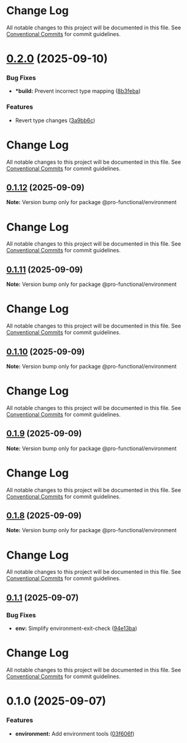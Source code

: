 # Change Log

All notable changes to this project will be documented in this file. See
[Conventional Commits](https://conventionalcommits.org) for commit guidelines.

# [0.2.0](https://github.com/harish-prakash/pro-functional/compare/@pro-functional/environment@0.1.12...@pro-functional/environment@0.2.0) (2025-09-10)

### Bug Fixes

- **\*build:** Prevent incorrect type mapping
  ([8b3feba](https://github.com/harish-prakash/pro-functional/commit/8b3feba4f582ddd9de29b91a040abb613fa3b045))

### Features

- Revert type changes
  ([3a9bb6c](https://github.com/harish-prakash/pro-functional/commit/3a9bb6c156551f149da974e296bdc8be6dcc39dc))

# Change Log

All notable changes to this project will be documented in this file. See
[Conventional Commits](https://conventionalcommits.org) for commit guidelines.

## [0.1.12](https://github.com/harish-prakash/pro-functional/compare/@pro-functional/environment@0.1.11...@pro-functional/environment@0.1.12) (2025-09-09)

**Note:** Version bump only for package @pro-functional/environment

# Change Log

All notable changes to this project will be documented in this file. See
[Conventional Commits](https://conventionalcommits.org) for commit guidelines.

## [0.1.11](https://github.com/harish-prakash/pro-functional/compare/@pro-functional/environment@0.1.10...@pro-functional/environment@0.1.11) (2025-09-09)

**Note:** Version bump only for package @pro-functional/environment

# Change Log

All notable changes to this project will be documented in this file. See
[Conventional Commits](https://conventionalcommits.org) for commit guidelines.

## [0.1.10](https://github.com/harish-prakash/pro-functional/compare/@pro-functional/environment@0.1.9...@pro-functional/environment@0.1.10) (2025-09-09)

**Note:** Version bump only for package @pro-functional/environment

# Change Log

All notable changes to this project will be documented in this file. See
[Conventional Commits](https://conventionalcommits.org) for commit guidelines.

## [0.1.9](https://github.com/harish-prakash/pro-functional/compare/@pro-functional/environment@0.1.8...@pro-functional/environment@0.1.9) (2025-09-09)

**Note:** Version bump only for package @pro-functional/environment

# Change Log

All notable changes to this project will be documented in this file. See
[Conventional Commits](https://conventionalcommits.org) for commit guidelines.

## [0.1.8](https://github.com/harish-prakash/pro-functional/compare/@pro-functional/environment@0.1.8-0...@pro-functional/environment@0.1.8) (2025-09-09)

**Note:** Version bump only for package @pro-functional/environment

# Change Log

All notable changes to this project will be documented in this file. See
[Conventional Commits](https://conventionalcommits.org) for commit guidelines.

## [0.1.1](https://github.com/harish-prakash/pro-functional/compare/@pro-functional/environment@0.1.0...@pro-functional/environment@0.1.1) (2025-09-07)

### Bug Fixes

- **env:** Simplify environment-exit-check
  ([94e13ba](https://github.com/harish-prakash/pro-functional/commit/94e13baafef56bc6665b078292a57ddebefc8525))

# Change Log

All notable changes to this project will be documented in this file. See
[Conventional Commits](https://conventionalcommits.org) for commit guidelines.

# 0.1.0 (2025-09-07)

### Features

- **environment:** Add environment tools
  ([03f606f](https://github.com/harish-prakash/pro-functional/commit/03f606fc967a672f6322347b758ebc3464d38978))
